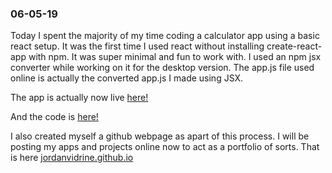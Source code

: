 ### 06-05-19
Today I spent the majority of my time coding a calculator app using a basic react setup. It was the first time I used react without installing create-react-app with npm. It was super minimal and fun to work with. I used an npm jsx converter while working on it for the desktop version. The app.js file used online is actually the converted app.js I made using JSX.

The app is actually now live [here!](https://jordanvidrine.github.io/calculator/index.html)

And the code is [here!](https://github.com/jordanvidrine/jordanvidrine.github.io/tree/master/calculator)

I also created myself a github webpage as apart of this process. I will be posting my apps and projects online now to act as a portfolio of sorts. That is here [jordanvidrine.github.io](https://jordanvidrine.github,io)
